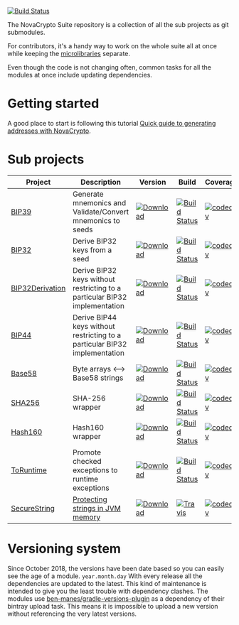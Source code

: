 [![Build Status](https://travis-ci.org/NovaCrypto/Suite.svg?branch=master)](https://travis-ci.org/NovaCrypto/Suite)

The NovaCrypto Suite repository is a collection of all the sub projects as git submodules.

For contributors, it's a handy way to work on the whole suite all at once while keeping the [microlibraries](https://medium.com/@_west_on/the-software-microlibrary-52435214c4cf) separate.

Even though the code is not changing often, common tasks for all the modules at once include updating dependencies.

Getting started
==

A good place to start is following this tutorial [Quick guide to generating addresses with NovaCrypto](https://medium.com/@_west_on/quick-guide-to-generating-addresses-in-novacrypto-e0cb13ff612).

Sub projects
==

| Project  | Description | Version | Build | Coverage
| ------------- | ------------- |------------- |------------- |------------- |
| [BIP39](https://github.com/NovaCrypto/BIP39) | Generate mnemonics and Validate/Convert mnemonics to seeds | [![Download](https://api.bintray.com/packages/novacrypto/BIP/BIP39/images/download.svg)](https://bintray.com/novacrypto/BIP/BIP39/_latestVersion) | [![Build Status](https://travis-ci.org/NovaCrypto/BIP39.svg?branch=master)](https://travis-ci.org/NovaCrypto/BIP39) | [![codecov](https://codecov.io/gh/NovaCrypto/BIP39/branch/master/graph/badge.svg)](https://codecov.io/gh/NovaCrypto/BIP39)|
| [BIP32](https://github.com/NovaCrypto/BIP32) | Derive BIP32 keys from a seed | [![Download](https://api.bintray.com/packages/novacrypto/BIP/BIP32/images/download.svg)](https://bintray.com/novacrypto/BIP/BIP32/_latestVersion) | [![Build Status](https://travis-ci.org/NovaCrypto/BIP32.svg?branch=master)](https://travis-ci.org/NovaCrypto/BIP32) | [![codecov](https://codecov.io/gh/NovaCrypto/BIP32/branch/master/graph/badge.svg)](https://codecov.io/gh/NovaCrypto/BIP32) |
| [BIP32Derivation](https://github.com/NovaCrypto/BIP32Derivation) | Derive BIP32 keys without restricting to a particular BIP32 implementation | [![Download](https://api.bintray.com/packages/novacrypto/BIP/BIP32derivation/images/download.svg)](https://bintray.com/novacrypto/BIP/BIP32derivation/_latestVersion) | [![Build Status](https://travis-ci.org/NovaCrypto/BIP32Derivation.svg?branch=master)](https://travis-ci.org/NovaCrypto/BIP32Derivation) | [![codecov](https://codecov.io/gh/NovaCrypto/BIP32derivation/branch/master/graph/badge.svg)](https://codecov.io/gh/NovaCrypto/BIP32derivation) |
| [BIP44](https://github.com/NovaCrypto/BIP44) | Derive BIP44 keys without restricting to a particular BIP32 implementation | [![Download](https://api.bintray.com/packages/novacrypto/BIP/BIP44/images/download.svg)](https://bintray.com/novacrypto/BIP/BIP44/_latestVersion) | [![Build Status](https://travis-ci.org/NovaCrypto/BIP44.svg?branch=master)](https://travis-ci.org/NovaCrypto/BIP44) | [![codecov](https://codecov.io/gh/NovaCrypto/BIP44/branch/master/graph/badge.svg)](https://codecov.io/gh/NovaCrypto/BIP44) |
| [Base58](https://github.com/NovaCrypto/Base58) | Byte arrays <--> Base58 strings | [![Download](https://api.bintray.com/packages/novacrypto/BIP/Base58/images/download.svg)](https://bintray.com/novacrypto/BIP/Base58/_latestVersion) | [![Build Status](https://travis-ci.org/NovaCrypto/Base58.svg?branch=master)](https://travis-ci.org/NovaCrypto/Base58) | [![codecov](https://codecov.io/gh/NovaCrypto/Base58/branch/master/graph/badge.svg)](https://codecov.io/gh/NovaCrypto/Base58) |
| [SHA256](https://github.com/NovaCrypto/SHA256) | SHA-256 wrapper | [![Download](https://api.bintray.com/packages/novacrypto/Hashing/SHA256/images/download.svg)](https://bintray.com/novacrypto/Hashing/SHA256/_latestVersion) | [![Build Status](https://travis-ci.org/NovaCrypto/SHA256.svg?branch=master)](https://travis-ci.org/NovaCrypto/SHA256) | [![codecov](https://codecov.io/gh/NovaCrypto/SHA256/branch/master/graph/badge.svg)](https://codecov.io/gh/NovaCrypto/SHA256) |
| [Hash160](https://github.com/NovaCrypto/Hash160) | Hash160 wrapper | [![Download](https://api.bintray.com/packages/novacrypto/Hashing/Hash160/images/download.svg)](https://bintray.com/novacrypto/Hashing/Hash160/_latestVersion) | [![Build Status](https://travis-ci.org/NovaCrypto/Hash160.svg?branch=master)](https://travis-ci.org/NovaCrypto/Hash160) | [![codecov](https://codecov.io/gh/NovaCrypto/Hash160/branch/master/graph/badge.svg)](https://codecov.io/gh/NovaCrypto/Hash160) |
| [ToRuntime](https://github.com/NovaCrypto/ToRuntime) | Promote checked exceptions to runtime exceptions | [![Download](https://api.bintray.com/packages/novacrypto/General/ToRuntime/images/download.svg)](https://bintray.com/novacrypto/General/ToRuntime/_latestVersion) | [![Build Status](https://travis-ci.org/NovaCrypto/ToRuntime.svg?branch=master)](https://travis-ci.org/NovaCrypto/ToRuntime) | [![codecov](https://codecov.io/gh/NovaCrypto/ToRuntime/branch/master/graph/badge.svg)](https://codecov.io/gh/NovaCrypto/ToRuntime) |
| [SecureString](https://github.com/NovaCrypto/SecureString)  | [Protecting strings in JVM memory](https://medium.com/@_west_on/protecting-strings-in-jvm-memory-84c365f8f01c) | [![Download](https://api.bintray.com/packages/novacrypto/SecureString/SecureString/images/download.svg)](https://bintray.com/novacrypto/SecureString/SecureString/_latestVersion) | [![Travis](https://travis-ci.org/NovaCrypto/SecureString.svg?branch=master)](https://travis-ci.org/NovaCrypto/SecureString) | [![codecov](https://codecov.io/gh/NovaCrypto/SecureString/branch/master/graph/badge.svg)](https://codecov.io/gh/NovaCrypto/SecureString) |

Versioning system
==

Since October 2018, the versions have been date based so you can easily see the age of a module. `year.month.day`
With every release all the dependencies are updated to the latest.
This kind of maintenance is intended to give you the least trouble with dependency clashes.
The modules use [ben-manes/gradle-versions-plugin](https://github.com/ben-manes/gradle-versions-plugin) as a dependency of their bintray upload task.
This means it is impossible to upload a new version without referencing the very latest versions.
